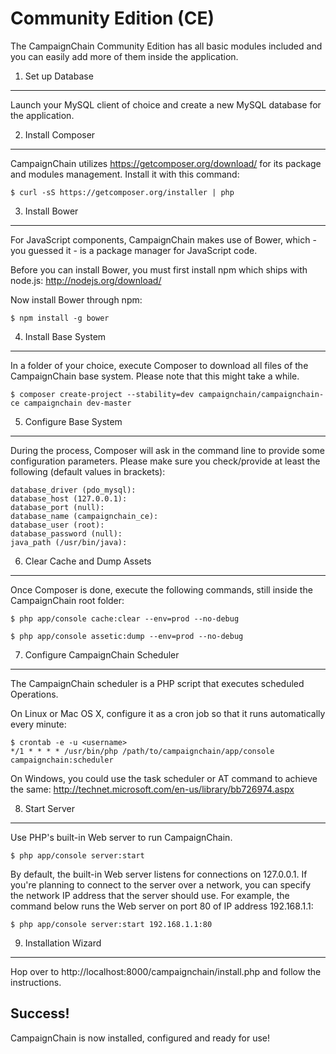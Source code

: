 Community Edition (CE)
======================

The CampaignChain Community Edition has all basic modules included and you can
easily add more of them inside the application.

1. Set up Database
------------------

Launch your MySQL client of choice and create a new MySQL database for the
application.

2. Install Composer
-------------------

CampaignChain utilizes https://getcomposer.org/download/ for its package and
modules management. Install it with this command:

    $ curl -sS https://getcomposer.org/installer | php

3. Install Bower
----------------

For JavaScript components, CampaignChain makes use of Bower, which - you guessed
it - is a package manager for JavaScript code.

Before you can install Bower, you must first install npm which ships with
node.js: http://nodejs.org/download/

Now install Bower through npm:

    $ npm install -g bower

4. Install Base System
----------------------

In a folder of your choice, execute Composer to download all files of the
CampaignChain base system. Please note that this might take a while.

    $ composer create-project --stability=dev campaignchain/campaignchain-ce campaignchain dev-master

5. Configure Base System
------------------------

During the process, Composer will ask in the command line to provide some
configuration parameters. Please make sure you check/provide at least the
following (default values in brackets):

    database_driver (pdo_mysql):
    database_host (127.0.0.1):
    database_port (null):
    database_name (campaignchain_ce):
    database_user (root):
    database_password (null):
    java_path (/usr/bin/java):

6. Clear Cache and Dump Assets
------------------------------

Once Composer is done, execute the following commands, still inside the
CampaignChain root folder:

    $ php app/console cache:clear --env=prod --no-debug

    $ php app/console assetic:dump --env=prod --no-debug

7. Configure CampaignChain Scheduler
------------------------------------

The CampaignChain scheduler is a PHP script that executes scheduled Operations.

On Linux or Mac OS X, configure it as a cron job so that it runs automatically
every minute:

    $ crontab -e -u <username>
    */1 * * * * /usr/bin/php /path/to/campaignchain/app/console campaignchain:scheduler

On Windows, you could use the task scheduler or AT command to achieve the same:
http://technet.microsoft.com/en-us/library/bb726974.aspx

8. Start Server
---------------

Use PHP's built-in Web server to run CampaignChain.

    $ php app/console server:start

By default, the built-in Web server listens for connections on 127.0.0.1. If
you're planning to connect to the server over a network, you can specify the
network IP address that the server should use. For example, the command below
runs the Web server on port 80 of IP address 192.168.1.1:

    $ php app/console server:start 192.168.1.1:80
    
9. Installation Wizard
-----------------------

Hop over to http://localhost:8000/campaignchain/install.php and follow the
instructions.

Success!
--------

CampaignChain is now installed, configured and ready for use!